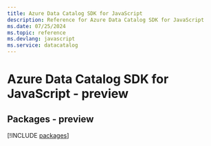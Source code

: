 ```yaml
---
title: Azure Data Catalog SDK for JavaScript
description: Reference for Azure Data Catalog SDK for JavaScript
ms.date: 07/25/2024
ms.topic: reference
ms.devlang: javascript
ms.service: datacatalog
---
```

# Azure Data Catalog SDK for JavaScript - preview
## Packages - preview
[!INCLUDE [packages](data-catalog-index.md)]